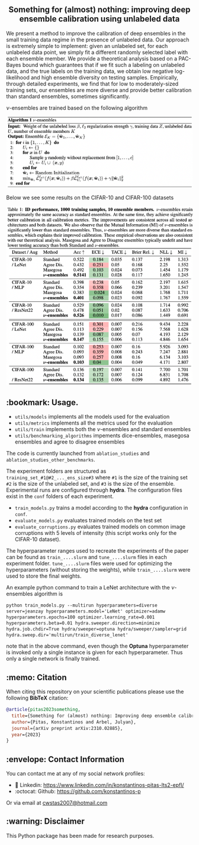 <h2 align="center">Something for (almost) nothing: improving deep ensemble calibration using unlabeled data</h2>

We present a method to improve the calibration of deep ensembles in the small training data regime in the presence of unlabeled data. Our approach is extremely simple to implement: given an unlabeled set, for each unlabeled data point, we simply fit a different randomly selected label with each ensemble member. We provide a theoretical analysis based on a PAC-Bayes bound which guarantees that if we fit such a labeling on unlabeled data, and the true labels on the training data, we obtain low negative log-likelihood and high ensemble diversity on testing samples. Empirically, through detailed experiments, we find that for low to moderately-sized training sets, our ensembles are more diverse and provide better calibration than standard ensembles, sometimes significantly.

$\nu$-ensembles are trained based on the following algorithm

<p align="center">
    <img src="/assets/img/nu_ensembles.png"/>
</p>

Below we see some results on the CIFAR-10 and CIFAR-100 datasets

<p align="center">
    <img src="/assets/img/cifar10_cifar100.png"/>
</p>

<h2> :bookmark: Usage.</h2>

- `utils/models` implements all the models used for the evaluation
- `utils/metrics` implements all the metrics used for the evaluation
- `utils/train` implements both the $\nu$-ensembles and standard ensembles
- `utils/benchmarking_algorithms` impements dice-ensembles, masegosa ensembles and agree to disagree ensembles 

The code is currently launched from `ablation_studies` and `ablation_studies_other_benchmarks`.

The experiment folders are structured as `training_set_#1@#2_..._ens_size#3` where `#1` is the size of the training set
`#2` is the size of the unlabeled set, and `#3` is the size of the ensemble. Experimental runs are configured through 
**hydra**. The configuration files exist in the `conf` folders of each experiment.


- `train_models.py` trains a model according to the **hydra** configuration in `conf`. 
- `evaluate_models.py` evaluates trained models on the test set
- `evaluate_corruptions.py` evaluates trained models on common image corruptions with 5 levels of intensity (this script works only for the CIFAR-10
dataset).

The hyperparameter ranges used to recreate the experiments of the paper can be found as `train_....slurm` and `tune_....slurm`
files in each experiment folder. `tune_....slurm` files were used for optimizing the hyperparameters (without storing the weights), while `train_....slurm`
were used to store the final weights.

An example python command to train a LeNet architecture with the $\nu$-ensembles algorithm is

```
python train_models.py --multirun hyperparameters=diverse server=jeanzay hyperparameters.model='LeNet' optimizer=adamw hyperparameters.epochs=100 optimizer.learning_rate=0.001 hyperparameters.beta=0.01 hydra.sweeper.direction=minimize hydra.job.chdir=True hydra/sweeper=optuna hydra/sweeper/sampler=grid hydra.sweep.dir='multirun/train_diverse_lenet'
```

note that in the above command, even though the **Optuna** hyperparameter is invoked only a single instance is given for each hyperparameter. Thus only
a single network is finally trained.

<h2> :memo: Citation </h2>

When citing this repository on your scientific publications please use the following **BibTeX** citation:

```bibtex
@article{pitas2023something,
  title={Something for (almost) nothing: Improving deep ensemble calibration using unlabeled data},
  author={Pitas, Konstantinos and Arbel, Julyan},
  journal={arXiv preprint arXiv:2310.02885},
  year={2023}
}

```

<h2> :envelope: Contact Information </h2>
You can contact me at any of my social network profiles:

- :briefcase: Linkedin: https://www.linkedin.com/in/konstantinos-pitas-lts2-epfl/
- :octocat: Github: https://github.com/konstantinos-p

Or via email at cwstas2007@hotmail.com

<h2> :warning: Disclaimer </h2>
This Python package has been made for research purposes.

